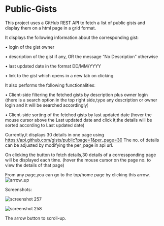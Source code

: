 # Public-Gists
This project uses a  GitHub REST API to fetch a list of public gists and display them on a html page in a grid format.

It displays the following information about the corresponding gist:

• login of the gist owner

• description of the gist if any, OR the message “No Description” otherwise

• last updated date in the format DD/MM/YYYY

• link to the gist which opens in a new tab on clicking

It also performs the following functionalities:

• Client-side filtering the fetched gists by description plus owner login
(there is a search option in the top right side,type any description or owner login and it will be searched accordingly)

• Client-side sorting of the fetched gists by last updated date
(hover the mouse cursor above the Last updated date and click it,the details will be sorted according to Last updated date)

Currently,it displays 30 details in one page using https://api.github.com/gists/public?page=1&per_page=30
The no. of details can be adjusted by modifying the per_page in api url. 

On clicking the button to fetch details,30 details of a corressponding page will be displayed each time.
(hover the mouse cursor on the page no. to view the details of that page)

From any page,you can go to the top/home page by clicking this arrow.![arrow_up](https://user-images.githubusercontent.com/17198965/29506616-56171616-866a-11e7-8eb6-ad37832ddece.png)

Screenshots:

![screenshot 257](https://user-images.githubusercontent.com/17198965/29506073-687ef6a0-8667-11e7-8300-59c3e1c78c97.png)



![screenshot 258](https://user-images.githubusercontent.com/17198965/29506003-11c3278c-8667-11e7-8d9b-a22647eec577.png)


The arrow button to scroll-up.



